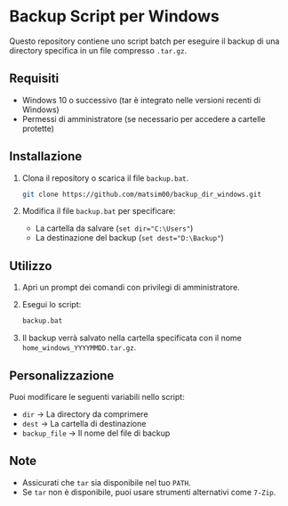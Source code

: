 # Backup Script per Windows

Questo repository contiene uno script batch per eseguire il backup di una directory specifica in un file compresso `.tar.gz`.

## Requisiti

- Windows 10 o successivo (tar è integrato nelle versioni recenti di Windows)
- Permessi di amministratore (se necessario per accedere a cartelle protette)

## Installazione

1. Clona il repository o scarica il file `backup.bat`.

   ```sh
   git clone https://github.com/matsim00/backup_dir_windows.git
   ```

2. Modifica il file `backup.bat` per specificare:
   - La cartella da salvare (`set dir="C:\Users"`)
   - La destinazione del backup (`set dest="D:\Backup"`)

## Utilizzo

1. Apri un prompt dei comandi con privilegi di amministratore.
2. Esegui lo script:
   
   ```sh
   backup.bat
   ```

3. Il backup verrà salvato nella cartella specificata con il nome `home_windows_YYYYMMDD.tar.gz`.

## Personalizzazione

Puoi modificare le seguenti variabili nello script:

- `dir` → La directory da comprimere
- `dest` → La cartella di destinazione
- `backup_file` → Il nome del file di backup

## Note

- Assicurati che `tar` sia disponibile nel tuo `PATH`.
- Se `tar` non è disponibile, puoi usare strumenti alternativi come `7-Zip`.

